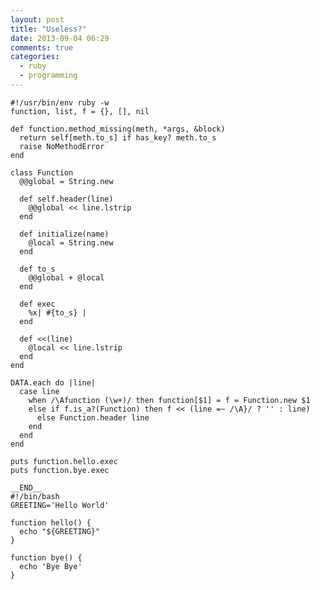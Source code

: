 ```yaml
---
layout: post
title: "Useless?"
date: 2013-09-04 06:29
comments: true
categories:
  - ruby
  - programming
---
```

    #!/usr/bin/env ruby -w
    function, list, f = {}, [], nil

    def function.method_missing(meth, *args, &block)
      return self[meth.to_s] if has_key? meth.to_s
      raise NoMethodError
    end

    class Function
      @@global = String.new

      def self.header(line)
        @@global << line.lstrip 
      end

      def initialize(name)
        @local = String.new
      end

      def to_s
        @@global + @local
      end

      def exec
        %x| #{to_s} |
      end

      def <<(line)
        @local << line.lstrip
      end
    end

    DATA.each do |line|
      case line
        when /\Afunction (\w+)/ then function[$1] = f = Function.new $1 
        else if f.is_a?(Function) then f << (line =~ /\A}/ ? '' : line)
          else Function.header line
        end
      end
    end

    puts function.hello.exec
    puts function.bye.exec

    __END__
    #!/bin/bash
    GREETING='Hello World'

    function hello() {
      echo "${GREETING}"
    }

    function bye() {
      echo 'Bye Bye'
    }
